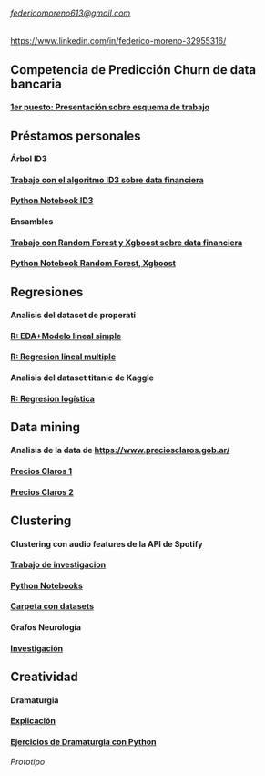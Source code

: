 
###### [federicomoreno613@gmail.com](federicomoreno613@gmail.com)
https://www.linkedin.com/in/federico-moreno-32955316/

## Competencia de Predicción Churn de data bancaria
#### [1er puesto: Presentación sobre esquema de trabajo](https://github.com/federicomoreno613/proyectos/blob/master/1er%20Puesto%20Competencia%20de%20Churn/presentacion_final1.pdf)

## Préstamos personales
#### Árbol ID3
#### [Trabajo con el algoritmo ID3 sobre data financiera](https://github.com/federicomoreno613/proyectos/blob/master/ID3/TP1-ML%20Moreno-Perini-Piccheti%2030may19.pdf)
#### [Python Notebook ID3](https://github.com/federicomoreno613/proyectos/blob/master/ID3/TP1-ML%20Moreno-Perini-Piccheti%2030may19.ipynb)

#### Ensambles
#### [Trabajo con Random Forest y Xgboost sobre data financiera ](https://github.com/federicomoreno613/proyectos/blob/master/Random%20Forest%20Xgboot/Tp2-Grupo18.pdf)
#### [Python Notebook Random Forest, Xgboost](https://github.com/federicomoreno613/proyectos/blob/master/Random%20Forest%20Xgboot/Tp2-Grupo18.ipynb)


## Regresiones
#### Analisis del dataset de properati
#### [R: EDA+Modelo lineal simple](https://rpubs.com/fede_moreno613/541034)
#### [R: Regresion lineal multiple](http://rpubs.com/fede_moreno613/549138)
#### Analisis del dataset titanic de Kaggle
#### [R: Regresion logística](http://rpubs.com/fede_moreno613/557471)

## Data mining
#### Analisis de la data de https://www.preciosclaros.gob.ar/
#### [Precios Claros 1](https://github.com/federicomoreno613/proyectos/raw/master/Precios%20Claros%20CABA/Moreno_Picchetti_DM_TP01.pdf)
#### [Precios Claros 2](https://github.com/federicomoreno613/proyectos/raw/master/Precios%20Claros%20CABA/Informe_DM2.pdf)

## Clustering

#### Clustering con audio features de la API de Spotify
#### [Trabajo de investigacion](https://github.com/federicomoreno613/proyectos/raw/master/Clustering%20con%20Sonido/DMCyT-TP1_Moreno-Picchetti.pdf)
#### [Python Notebooks](https://github.com/federicomoreno613/proyectos/blob/master/Clustering%20con%20Sonido/TP1/TP1.ipynb) 
#### [Carpeta con datasets](https://github.com/federicomoreno613/proyectos/tree/master/Clustering%20con%20Sonido/TP1)

#### Grafos Neurología
#### [Investigación](https://github.com/federicomoreno613/proyectos/blob/master/Grafos%20Neuro/DMCyT-TP2_Lewinger-Moreno-Picchetti%5B8227%5D.pdf) 

## Creatividad

#### Dramaturgia 
#### [Explicación](https://github.com/federicomoreno613/proyectos/tree/master/Creatividad)
#### [Ejercicios de Dramaturgia con Python](https://github.com/federicomoreno613/proyectos/blob/master/Creatividad/kafka3.ipynb)
*Prototipo*
